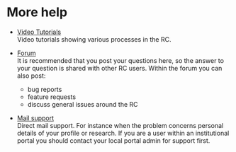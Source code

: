 # More help

* [Video Tutorials](https://www.researchcatalogue.net/view/273532/1685164)  
Video tutorials showing various processes in the RC.
  

* [Forum](https://www.rcforum.net)  
It is recommended that you post your questions here, so the answer to your question is shared with other RC users. Within the forum you can also post:   

	- bug reports
	- feature requests 
	- discuss general issues around the RC
 
* [Mail support](mailto:rc@researchcatalogue.net)   
Direct mail support. For instance when the problem concerns personal details of your profile or research. If you are a user within an institutional portal you should contact your local portal admin for support first.







